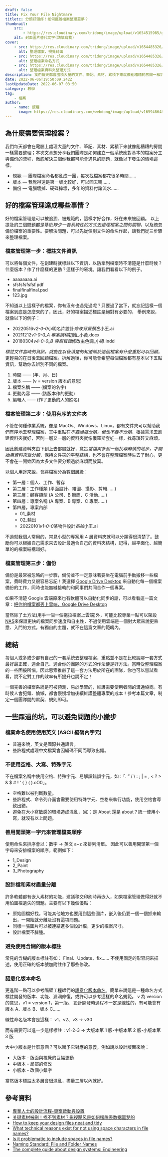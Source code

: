 ```yaml
---
draft: false
title: Fix Your File Nightmare
titletc: 分類好頭疼！如何擺脫檔案整理惡夢？
thumbnail:
    src:
        - https://res.cloudinary.com/tridong/image/upload/v1654515985/global/%E4%B8%89%E8%A7%92%E6%9D%B1%E6%9D%B1-%E5%93%81%E7%89%8C%E5%B1%95%E7%A4%BA%E5%B0%81%E9%9D%A2.png
    alt: 封面圖片替代文字(請填寫我)
cover:
    - src: https://res.cloudinary.com/tridong/image/upload/v1654485326/post/fix-your-file-nightmare/01-%E6%95%B4%E7%90%86%E6%AA%94%E6%A1%88-%E5%B0%81%E9%9D%A2.webp
      alt: 整理檔案，視覺封面
    - src: https://res.cloudinary.com/tridong/image/upload/v1654485326/post/fix-your-file-nightmare/02-%E6%95%B4%E7%90%86%E6%AA%94%E6%A1%88-%E5%80%8B%E5%88%A5%E6%AA%94%E6%A1%88%E6%95%B4%E7%90%86%E6%96%B9%E5%BC%8F.png
      alt: 整理檔案命名方式
    - src: https://res.cloudinary.com/tridong/image/upload/v1654485326/post/fix-your-file-nightmare/03-%E6%95%B4%E7%90%86%E6%AA%94%E6%A1%88-%E8%B3%87%E6%96%99%E5%A4%BE%E6%95%B4%E7%90%86%E6%96%B9%E5%BC%8F.png
      alt: 整理檔案資料夾整理方式
description: 我們每天都會囤積大量的文件、筆記、素材、累積下來就像亂糟糟的房間一樣需要整理，如果你也同樣在困擾這樣的問題，這篇文章是為你準備的。
date: 2022-06-06T19:50:09.242Z
lastUpdateDate: 2022-06-07 03:50
category: 教學
tag:
    - 檔案
author:
    - name: 飯糰
      image: https://res.cloudinary.com/webdong/image/upload/v1659486489/global/riceball.png
---
```


## 為什麼需要管理檔案？

我們每天都會在電腦上處理大量的文件、筆記、素材、累積下來就像亂糟糟的房間一樣需要整理；本次文章想分享我們團隊是如何建立一個系統應對基本的檔案分工與備份的流程，徹底解決三個你我都可能會遇見的問題，就像以下發生的情境這樣。

-   規範 — 團隊檔案命名都亂成一團，每次找檔案都花很多時間……
-   版本 — 我覺得還是第一版比較好，可以回去嗎……
-   備份 — 電腦壞掉、硬碟摔壞，多年的資料付諸流水……

## 好的檔案管理達成哪些事情？

好的檔案管理是可以被追溯、被規範的，這樣才好合作，好在未來被回顧。
以上提及的三個問題都是基於*缺少一套系統性的方式去處理檔案之間的關聯*，以及疏忽備份檔案的重要性。要解決問題，可以先從個別文件的命名作起，讓我們從三步驟來整理檔案。

### 檔案管理第一步：標註文件資訊

可以將每個文件，在創建時就標註以下資訊，以防拿到檔案時不清楚是什麼時候？什麼版本？作了什麼樣的更動？這樣子的窘境。讓我們看看以下的例子。

-   aaaaaaaa.ai
-   sfsfsfsfsfsf.pdf
-   finalfinalfinal.psd
-   123.jpg

不知道以上這樣子的檔案，你有沒有也遇見過呢？只要過了當下，就忘記這樣一個檔案到底是怎麼來的了，因此，好的檔案描述標註是絕對有必要的，
舉例來說，就像以下的例子：

-   20220516*v2-0-0*小明名片設計*修改背景顏色*小王.ai
-   20211212*v1-0-0_A 專案講稿*初始\_小黃.docx
-   20180304*v4-0-0_B 專案目錄*修改主色調\_小綠.indd

_標註文件當時的資訊，就能在以後清楚的知道關於這個檔案有什麼重點可以回顧_，更輕易的在日後去回顧檔案。拆解過後，你可能會希望每個檔案都有基本以下五點資訊，幫助你去辨別不同的檔案。

1. 時間 —— (年、月、日)
2. 版本 —— (v = version 版本的意思)
3. 檔案名稱 —— (檔案的名字)
4. 更動內容 —— (該版本作的更動)
5. 編輯人 —— (作了更動的人的姓名)

### 檔案管理第二步：使用有序的文件夾

不管在何種作業系統，像是 MacOs、Windows、Linux，都有文件夾可以幫助我們有序地去整理檔案，其中重點在*不要過度分類，但也不要不分類*，根據需求去創建資料夾就好，否則一層又一層的資料夾就像俄羅斯套娃一樣，找尋瑣碎又麻煩。

因此創建資料夾由下到上去部屬就好，意旨*當檔案多到一個找尋麻煩的地步，才開始用資料夾做分類*，保持文件夾的平整結構，也不會在整理檔案時失去了耐心，更不會在一開始因為太多文件要分類過於麻煩而放棄。

以個人用途來說，會將檔案分為數個層級：

-   第一層：個人、工作、暫存
-   第二層：工作種類 (平面設計、繪圖、攝影、剪輯……)
-   第三層：顧客類型 (A 公司、B 廠商、C 活動……)
-   第四層：專案名稱 (A 專案、B 專案、C 專案……)
-   第四層，專案內部
    -   01\_素材
    -   02\_輸出
    -   20220101*v1-0-0*某物件設計*初始*小王.ai

不過就我個人常用的，常見小型的專案用 4 層資料夾就可以分類得很清楚了。鼓勵你可以根據自己需求來去設計最適合自己的資料夾結構，記得，越平面化、越簡單的的檔案結構越好。

### 檔案管理第三步：備份

備份是最常被忽略的一步驟，備份並不一定意味著要坐在電腦前手動搬移一些檔案，費時費力又很容易忘記！我選擇 [Google Drive Desktop](https://www.google.com/drive/download/) 來自動化每一個檔案備份的工作，同時也能無縫接軌的和同事們共同合作一個專案。

如果不清楚 Google 雲端原來也有軟體可以自動化同步的話，可以看看這一篇文章：[把你的檔案都丟上雲端，Google Drive Desktop](/post/management/put-your-files-on-cloud-google-drive-desktop/)

當然除了土方法(用手一個一個拖拉檔案上雲端)外，可能比較專業一點可以架設[NAS](https://zh.wikipedia.org/wiki/%E7%BD%91%E7%BB%9C%E9%99%84%E6%8E%A5%E5%AD%98%E5%82%A8)來保證更快的檔案同步速度和自主性，不過使用雲端是一個對大眾來說更熟悉、入門的方式，有獨自的主題，就不在這篇文章的範疇內。

## 總結

每個人或多或少都有自己的一套系統去整理檔案，重點並不是在比較說哪一套方式最好最正確，適合自己、適合你的團隊的方式的作法便是好方法。當時受整理檔案的一些困擾所惱，因此思索推敲了這一套方法用於所在的團隊，你也可以嘗試看看，說不定對工作的效率有所提升也說不定！

一個完善的檔案系統是可被預測，易於學習的，維護需要使用者間的溝通協商。有時候人會犯錯、偷懶，都會慢慢增加後續維護整體專案的成本！參考本篇文章，制定一個團隊間的默契、規則即可。

## 一些踩過的坑，可以避免問題的小撇步

### 檔案命名使用使用英文 (ASCII 編碼內字元)

-   普遍來說，英文是國際共通語言。
-   些許程式處理中文檔案會因編碼不同而導致出錯。

### 不使用空格、大寫、特殊字元

不在檔案名稱中使用空格、特殊字元、易解讀錯誤字元，如：「. ” / \ : ; | = , < ? > & $ # ! ‘ { } ( ).oO0」。

-   空格難以被判斷數量。
-   些許程式、命令列介面會需要使用特殊字元、空格來執行功能，使用空格會導致出錯。
-   避免在大小寫敏感的環境造成混亂，(如：是 About 還是 about？統一使用小寫，就沒有以上問題。

### 善用開頭第一字元來管理檔案順序

使用命名來排序會以：數字 → 英文 a~z 來排列清單。
因此可以善用開頭第一個字母來安排檔案的順序，範例如下：

-   1_Design
-   2_Paint
-   3_Photography

### 設計檔和素材盡量分離

許多軟體都有嵌入素材的功能，建議移交印刷時再嵌入，如果檔案管理做得好就不用怕圖檔遺失的問題。主要有以下幾個優點：

-   原始圖檔好找，可能其他地方也要用到這些圖片，嵌入後仍要一個一個抓來輸出，一開始就分離及沒有這項問題。
-   同樣一張圖片可以被連結進多個設計檔，更少的檔案尺寸。
-   設計檔案不臃腫。

### 避免使用含糊的版本標註

常見的含糊的版本標註有如：
Final、Update、fix…… 不使用固定的形容詞來描述，使用正確的版本號加附註作了那些修改。

### 語意化版本命名

更進階一點可以參考隔壁工程師們的[語意化版本命名](https://semver.org/)。簡單來說這是一種命名方式標註開發的版本、功能、漏洞修復，或許可以參考這樣的命名規範。
v 為 version 的意思，v1 = version 1，第一版。
設計開發時過程不一定是線性的，有可能會有版本 A、版本 B、版本 C……

線性命名版本會是這樣：
v1、v2、v3 → v30

而有需要可以進一步這樣標註：v1-2-3 → 大版本第 1 版-中版本第 2 版-小版本第 3 版

大中小版本是什麼意涵？可以賦予它對應的意義，例如說以設計版面來說：

-   大版本 - 版面與視覺的巨幅更動
-   中版本 - 局部的修改
-   小版本 - 改個小錯字

當然版本標註太多層會很混亂，盡量三層以內就好。

## 參考資料

-   [專業人士的設計流程-專案啟動與設置](https://thecosignstudio.github.io/process/chapters/01-project-introduction-and-setup.html)
-   [关键素材被删！找不到素材？影视飓风是如何摆脱丢数据噩梦的](https://www.youtube.com/watch?v=RTqNZEFp0o4)
-   [How to keep your design files neat and tidy](https://99designs.com/blog/tips/how-to-keep-your-design-files-neat-and-tidy/)
-   [What technical reasons exist for not using space characters in file names?](https://superuser.com/questions/29111/what-technical-reasons-exist-for-not-using-space-characters-in-file-names)
-   [Is it problematic to include spaces in file names?](https://qanda.digipres.org/1053/is-it-problematic-to-include-spaces-in-file-names)
-   [Naming Standard: File and Folder Names](https://www.csudh.edu/web-services/web-standards/file-folder-naming/)
-   [The complete guide about design systems: Engineering](https://medium.com/ci-t/the-complete-guide-about-design-systems-engineering-cd332cf520f2)
